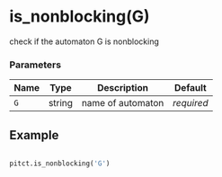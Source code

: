 # is_nonblocking(G)

check if the automaton G is nonblocking 

### Parameters
| Name       | Type    | Description             |  Default   |
|------------|---------|-------------------------|------------|
| `G`        | string  | name of automaton       | *required* |


## Example

```python title="sample 1"

pitct.is_nonblocking('G')

```
